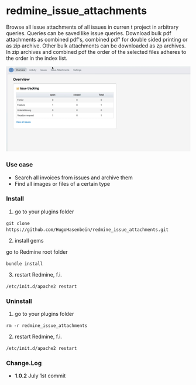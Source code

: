 # redmine_issue_attachments
Browse all issue attachments of all issues in curren t project in arbitrary queries. Queries can be saved like issue queries. Download bulk pdf attachments as combined pdf's, combined pdf' for double sided printing or as zip archive. Other bulk attachments can be downloaded as zp archives. In zip archives and combined pdf the order of the selected files adheres to the order in the index list.

![animated GIF that represents a quick overview](/doc/Overview.gif)

### Use case
* Search all invoices from issues and archive them
* Find all images or files of a certain type

### Install 

1. go to your plugins folder

`git clone https://github.com/HugoHasenbein/redmine_issue_attachments.git`

2. install gems

go to Redmine root folder

`bundle install`

3. restart Redmine, f.i.

`/etc/init.d/apache2 restart`

### Uninstall

1. go to your plugins folder

`rm -r redmine_issue_attachments`

2. restart Redmine, f.i.

`/etc/init.d/apache2 restart`

### Change.Log

* **1.0.2** July 1st commit

